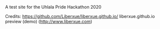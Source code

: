 A test site for the Uhlala Pride Hackathon 2020


Credits: https://github.com/Liberxue/liberxue.github.io/
liberxue.github.io preview (demo) (http://www.liberxue.com)


